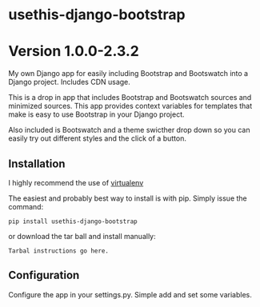usethis-django-bootstrap
========================

# Version 1.0.0-2.3.2

My own Django app for easily including Bootstrap and Bootswatch into a Django project. Includes CDN usage.

This is a drop in app that includes Bootstrap and Bootswatch sources and
minimized sources. This app provides context variables for templates that make
is easy to use Bootstrap in your Django project. 


Also included is Bootswatch and a theme swicther drop down so you can easily try out
different styles and the click of a button.

## Installation

I highly recommend the use of [virtualenv](https://pypi.python.org/pypi/virtualenv)

The easiest and probably best way to install is with pip. Simply issue the
command:

    pip install usethis-django-bootstrap

or download the tar ball and install manually:

    Tarbal instructions go here.

## Configuration

Configure the app in your settings.py. Simple add and set some variables.
